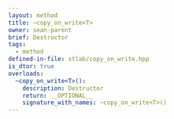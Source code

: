 ```yaml
---
layout: method
title: ~copy_on_write<T>
owner: sean-parent
brief: Destructor
tags:
  - method
defined-in-file: stlab/copy_on_write.hpp
is_dtor: true
overloads:
  ~copy_on_write<T>():
    description: Destructor
    return: __OPTIONAL__
    signature_with_names: ~copy_on_write<T>()
---
```

